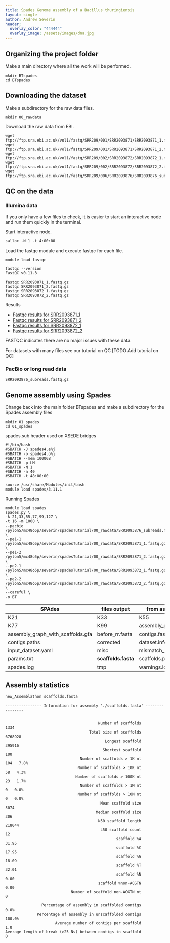 ```yaml
---
title: Spades Genome assembly of a Bacillus thuringiensis
layout: single
author: Andrew Severin
header:
  overlay_color: "444444"
  overlay_image: /assets/images/dna.jpg
---
```


## Organizing the project folder

Make a main directory where all the work will be performed.

```
mkdir BTspades
cd BTspades
```


## Downloading the dataset

Make a subdirectory for the raw data files.

```
mkdir 00_rawdata
```

Download the raw data from EBI.
```
wget ftp://ftp.sra.ebi.ac.uk/vol1/fastq/SRR209/001/SRR2093871/SRR2093871_1.fastq.gz
wget ftp://ftp.sra.ebi.ac.uk/vol1/fastq/SRR209/001/SRR2093871/SRR2093871_2.fastq.gz
wget ftp://ftp.sra.ebi.ac.uk/vol1/fastq/SRR209/002/SRR2093872/SRR2093872_1.fastq.gz
wget ftp://ftp.sra.ebi.ac.uk/vol1/fastq/SRR209/002/SRR2093872/SRR2093872_2.fastq.gz
wget ftp://ftp.sra.ebi.ac.uk/vol1/fastq/SRR209/006/SRR2093876/SRR2093876_subreads.fastq.gz
```

## QC on the data

### Illumina data
If you only have a few files to check, it is easier to start an interactive node and run them quickly in the terminal.

Start interactive node.
```
salloc -N 1 -t 4:00:00
```

Load the fastqc module and execute fastqc for each file.
```
module load fastqc

fastqc --version
FastQC v0.11.3

fastqc SRR2093871_1.fastq.gz  
fastqc SRR2093871_2.fastq.gz  
fastqc SRR2093872_1.fastq.gz  
fastqc SRR2093872_2.fastq.gz
```

Results

* [Fastqc results for SRR2093871_1](https://isugenomics.github.io/bioinformatics-workbook/dataAnalysis/GenomeAssembly/BT/assets/SRR2093871_1_fastqc.html)
* [Fastqc results for SRR2093871_2](https://isugenomics.github.io/bioinformatics-workbook/dataAnalysis/GenomeAssembly/BT/assets/SRR2093871_2_fastqc.html)
* [Fastqc results for SRR2093872_1](https://isugenomics.github.io/bioinformatics-workbook/dataAnalysis/GenomeAssembly/BT/assets/SRR2093872_1_fastqc.html)
* [Fastqc results for SRR2093872_2](https://isugenomics.github.io/bioinformatics-workbook/dataAnalysis/GenomeAssembly/BT/assets/SRR2093872_2_fastqc.html)

FASTQC indicates there are no major issues with these data.  

For datasets with many files see our tutorial on QC [TODO Add tutorial on QC]


### PacBio or long read data

```
SRR2093876_subreads.fastq.gz
```

## Genome assembly using Spades

Change back into the main folder BTspades and make a subdirectory for the Spades assembly files

```
mkdir 01_spades
cd 01_spades
```

spades.sub header used on XSEDE bridges

```
#!/bin/bash
#SBATCH -J spades4.e%j
#SBATCH -o spades4.o%j
#SBATCH --mem 1000GB
#SBATCH -p LM
#SBATCH -N 1
#SBATCH -n 40
#SBATCH -t 48:00:00

source /usr/share/Modules/init/bash
module load spades/3.11.1
```

Running Spades

```
module load spades
spades.py \
-k 21,33,55,77,99,127 \
-t 16 -m 1000 \
--pacbio /pylon5/mc48o5p/severin/spadesTutorial/00_rawdata/SRR2093876_subreads.fastq.gz \
--pe1-1 /pylon5/mc48o5p/severin/spadesTutorial/00_rawdata/SRR2093871_1.fastq.gz  \
--pe1-2 /pylon5/mc48o5p/severin/spadesTutorial/00_rawdata/SRR2093871_2.fastq.gz  \
--pe2-1 /pylon5/mc48o5p/severin/spadesTutorial/00_rawdata/SRR2093872_1.fastq.gz  \
--pe2-2 /pylon5/mc48o5p/severin/spadesTutorial/00_rawdata/SRR2093872_2.fastq.gz  \
--careful \
-o BT
```


|SPAdes| files output| from assembly|
|--|--|--|
|K21|K33|K55|
|K77|K99|assembly_graph.fastg|
|assembly_graph_with_scaffolds.gfa|before_rr.fasta|contigs.fasta|
|contigs.paths|corrected|dataset.info|
|input_dataset.yaml|misc|mismatch_corrector|
|params.txt|**scaffolds.fasta**|scaffolds.paths|
|spades.log|tmp|warnings.log|

## Assembly statistics




```
new_Assemblathon scaffolds.fasta

---------------- Information for assembly './scaffolds.fasta' ----------------


                                         Number of scaffolds       1334
                                     Total size of scaffolds    6768928
                                            Longest scaffold     395916
                                           Shortest scaffold        100
                                 Number of scaffolds > 1K nt        104   7.8%
                                Number of scaffolds > 10K nt         58   4.3%
                               Number of scaffolds > 100K nt         23   1.7%
                                 Number of scaffolds > 1M nt          0   0.0%
                                Number of scaffolds > 10M nt          0   0.0%
                                          Mean scaffold size       5074
                                        Median scaffold size        306
                                         N50 scaffold length     218044
                                          L50 scaffold count         12
                                                 scaffold %A      31.95
                                                 scaffold %C      17.95
                                                 scaffold %G      18.09
                                                 scaffold %T      32.01
                                                 scaffold %N       0.00
                                         scaffold %non-ACGTN       0.00
                             Number of scaffold non-ACGTN nt          0

                Percentage of assembly in scaffolded contigs       0.0%
              Percentage of assembly in unscaffolded contigs     100.0%
                      Average number of contigs per scaffold        1.0
Average length of break (>25 Ns) between contigs in scaffold          0
```
